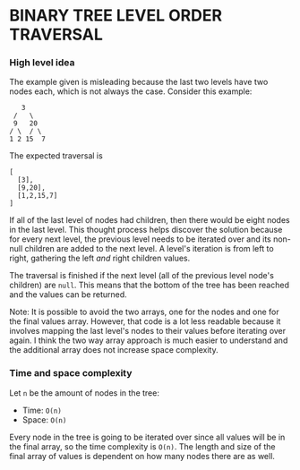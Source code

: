 # BINARY TREE LEVEL ORDER TRAVERSAL

### High level idea

The example given is misleading because the last two levels have two nodes each, which is not always the case. Consider this example:

```
   3
 /   \
 9   20
/ \  / \
1 2 15  7
```

The expected traversal is

```
[
  [3],
  [9,20],
  [1,2,15,7]
]
```

If all of the last level of nodes had children, then there would be eight nodes in the last level. This thought process helps discover the solution because for every next level, the previous level needs to be iterated over and its non-null children are added to the next level. A level's iteration is from left to right, gathering the left _and_ right children values.

The traversal is finished if the next level (all of the previous level node's children) are `null`. This means that the bottom of the tree has been reached and the values can be returned.

Note: It is possible to avoid the two arrays, one for the nodes and one for the final values array. However, that code is a lot less readable because it involves mapping the last level's nodes to their values before iterating over again. I think the two way array approach is much easier to understand and the additional array does not increase space complexity.

### Time and space complexity

Let `n` be the amount of nodes in the tree:

- Time: `O(n)` <br>
- Space: `O(n)` <br>

Every node in the tree is going to be iterated over since all values will be in the final array, so the time complexity is `O(n)`. The length and size of the final array of values is dependent on how many nodes there are as well.
